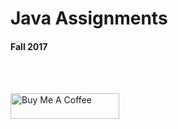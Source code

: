 # Java Assignments

#### Fall 2017

<br /><br />



<a href="https://www.buymeacoffee.com/yenon118" target="_blank"><img src="https://cdn.buymeacoffee.com/buttons/default-orange.png" alt="Buy Me A Coffee" height="41" width="174"></a>
